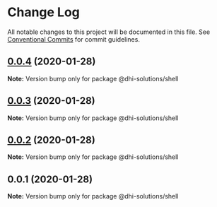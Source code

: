 # Change Log

All notable changes to this project will be documented in this file.
See [Conventional Commits](https://conventionalcommits.org) for commit guidelines.

## [0.0.4](https://github.com/DHI-Solutions/nomads/compare/@dhi-solutions/shell@0.0.3...@dhi-solutions/shell@0.0.4) (2020-01-28)

**Note:** Version bump only for package @dhi-solutions/shell





## [0.0.3](https://github.com/DHI-Solutions/nomads/compare/@dhi-solutions/shell@0.0.2...@dhi-solutions/shell@0.0.3) (2020-01-28)

**Note:** Version bump only for package @dhi-solutions/shell





## [0.0.2](https://github.com/DHI-Solutions/nomads/compare/@dhi-solutions/shell@0.0.1...@dhi-solutions/shell@0.0.2) (2020-01-28)

**Note:** Version bump only for package @dhi-solutions/shell





## 0.0.1 (2020-01-28)

**Note:** Version bump only for package @dhi-solutions/shell
